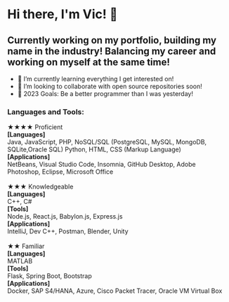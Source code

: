 # Hi there, I'm Vic! 👋 

## Currently working on my portfolio, building my name in the industry! Balancing my career and working on myself at the same time!

- 🌱 I’m currently learning everything I get interested on! 
- 👯 I’m looking to collaborate with open source repositories soon!
- 🥅 2023 Goals: Be a better programmer than I was yesterday! 

### Languages and Tools:

★★★★ Proficient<br/>
<b>[Languages]</b><br/>
Java, JavaScript, PHP, NoSQL/SQL (PostgreSQL, MySQL, MongoDB,  SQLite,Oracle SQL) Python, HTML, CSS (Markup Language)<br/>
<b>[Applications]</b><br/>
NetBeans, Visual Studio Code, Insomnia, GitHub Desktop, Adobe Photoshop, Eclipse, Microsoft Office<br/>
<br/>
★★★ Knowledgeable<br/>
<b>[Languages]</b><br/>
C++, C#<br/>
<b>[Tools]</b><br/>
Node.js, React.js, Babylon.js, Express.js<br/>
<b>[Applications]</b><br/>
IntelliJ, Dev C++, Postman,  Blender, Unity<br/>
<br/>
★★ Familiar<br/>
<b>[Languages]</b><br/>
MATLAB<br/>
<b>[Tools]</b><br/>
Flask, Spring Boot, Bootstrap<br/>
<b>[Applications]</b><br/>
Docker, SAP S4/HANA, Azure, Cisco Packet Tracer, Oracle VM Virtual Box
